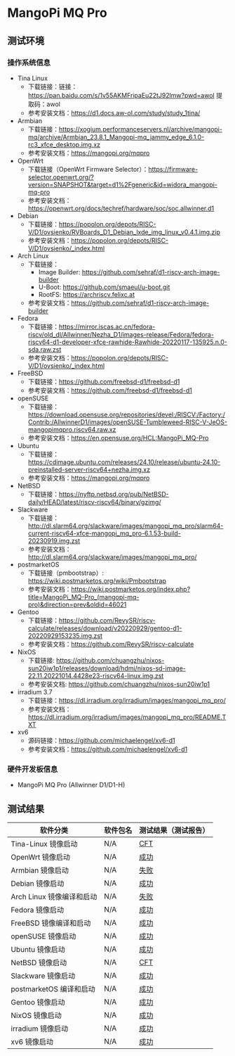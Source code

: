 # MangoPi MQ Pro

## 测试环境

### 操作系统信息

- Tina Linux
  - 下载链接：链接：https://pan.baidu.com/s/1v55AKMFripaEu22tJ92lmw?pwd=awol 提取码：awol
  - 参考安装文档：https://d1.docs.aw-ol.com/study/study_1tina/
- Armbian
  - 下载链接：https://xogium.performanceservers.nl/archive/mangopi-mq/archive/Armbian_23.8.1_Mangopi-mq_jammy_edge_6.1.0-rc3_xfce_desktop.img.xz
  - 参考安装文档：https://mangopi.org/mqpro
- OpenWrt
  - 下载链接（OpenWrt Firmware Selector）：https://firmware-selector.openwrt.org/?version=SNAPSHOT&target=d1%2Fgeneric&id=widora_mangopi-mq-pro
  - 参考安装文档：https://openwrt.org/docs/techref/hardware/soc/soc.allwinner.d1
- Debian
  - 下载链接：https://popolon.org/depots/RISC-V/D1/ovsienko/RVBoards_D1_Debian_lxde_img_linux_v0.4.1.img.zip
  - 参考安装文档：https://popolon.org/depots/RISC-V/D1/ovsienko/_index.html
- Arch Linux
  - 下载链接：
      - Image Builder: https://github.com/sehraf/d1-riscv-arch-image-builder
      - U-Boot: https://github.com/smaeul/u-boot.git
      - RootFS: https://archriscv.felixc.at
  - 参考安装文档：https://github.com/sehraf/d1-riscv-arch-image-builder
- Fedora
  - 下载链接：https://mirror.iscas.ac.cn/fedora-riscv/old_dl/Allwinner/Nezha_D1/images-release/Fedora/fedora-riscv64-d1-developer-xfce-rawhide-Rawhide-20220117-135925.n.0-sda.raw.zst
  - 参考安装文档：https://popolon.org/depots/RISC-V/D1/ovsienko/_index.html
- FreeBSD
  - 下载链接：https://github.com/freebsd-d1/freebsd-d1
  - 参考安装文档：https://github.com/freebsd-d1/freebsd-d1
- openSUSE
  - 下载链接：https://download.opensuse.org/repositories/devel:/RISCV:/Factory:/Contrib:/AllwinnerD1/images/openSUSE-Tumbleweed-RISC-V-JeOS-mangopimqpro.riscv64.raw.xz
  - 参考安装文档：https://en.opensuse.org/HCL:MangoPi_MQ-Pro
- Ubuntu
  - 下载链接：https://cdimage.ubuntu.com/releases/24.10/release/ubuntu-24.10-preinstalled-server-riscv64+nezha.img.xz
  - 参考安装文档：https://mangopi.org/mqpro
- NetBSD
  - 下载链接：https://nyftp.netbsd.org/pub/NetBSD-daily/HEAD/latest/riscv-riscv64/binary/gzimg/
- Slackware
  - 下载链接：http://dl.slarm64.org/slackware/images/mangopi_mq_pro/slarm64-current-riscv64-xfce-mangopi_mq_pro-6.1.53-build-20230919.img.zst
  - 参考安装文档：http://dl.slarm64.org/slackware/images/mangopi_mq_pro/
- postmarketOS
  - 下载链接（pmbootstrap）: https://wiki.postmarketos.org/wiki/Pmbootstrap
  - 参考安装文档：https://wiki.postmarketos.org/index.php?title=MangoPi_MQ-Pro_(mangopi-mq-pro)&direction=prev&oldid=46021
- Gentoo
  - 下载链接：https://github.com/RevySR/riscv-calculate/releases/download/v20220929/gentoo-d1-20220929153235.img.zst
  - 参考安装文档：https://github.com/RevySR/riscv-calculate
- NixOS
  - 下载链接: https://github.com/chuangzhu/nixos-sun20iw1p1/releases/download/hdmi/nixos-sd-image-22.11.20221014.4428e23-riscv64-linux.img.zst
  - 参考安装文档: https://github.com/chuangzhu/nixos-sun20iw1p1
- irradium 3.7
  - 下载链接：https://dl.irradium.org/irradium/images/mangopi_mq_pro/
  - 参考安装文档：https://dl.irradium.org/irradium/images/mangopi_mq_pro/README.TXT
- xv6
  - 源码链接：https://github.com/michaelengel/xv6-d1
  - 参考安装文档：https://github.com/michaelengel/xv6-d1

### 硬件开发板信息

- MangoPi MQ Pro (Allwinner D1/D1-H)

## 测试结果

| 软件分类                  | 软件包名 | 测试结果（测试报告） |
| ------------------------- | -------- | -------------------- |
| Tina-Linux 镜像启动       | N/A      | [CFT][Tina]          |
| OpenWrt 镜像启动          | N/A      | [成功][OpenWrt]      |
| Armbian 镜像启动          | N/A      | [失败][Armbian]      |
| Debian 镜像启动           | N/A      | [成功][Debian]       |
| Arch Linux 镜像编译和启动 | N/A      | [失败][Archlinux]    |
| Fedora 镜像启动           | N/A      | [成功][Fedora]       |
| FreeBSD 镜像编译和启动    | N/A      | [成功][FreeBSD]      |
| openSUSE 镜像启动         | N/A      | [成功][openSUSE]     |
| Ubuntu 镜像启动           | N/A      | [成功][Ubuntu]       |
| NetBSD 镜像启动           | N/A      | [CFT][NetBSD]        |
| Slackware 镜像启动        | N/A      | [成功][Slackware]    |
| postmarketOS 编译和启动   | N/A      | [成功][pmOS]         |
| Gentoo 镜像启动           | N/A      | [成功][Gentoo]       |
| NixOS 镜像启动            | N/A      | [成功][NixOS]        |
| irradium 镜像启动         | N/A      | [成功][irradium]     |
| xv6 镜像启动              | N/A      | [成功][xv6]          |

[Tina]: ./TinaLinux/README_zh.md
[OpenWrt]: ./OpenWrt/README_zh.md
[Debian]: ./Debian/README_zh.md
[Armbian]: ./Armbian/README_zh.md
[Archlinux]: ./Archlinux/README_zh.md
[Fedora]: ./Fedora/README_zh.md
[FreeBSD]: ./FreeBSD/README_zh.md
[openSUSE]: ./openSUSE/README_zh.md
[Ubuntu]: ./Ubuntu/README_zh.md
[NetBSD]: ./NetBSD/README_zh.md
[Slackware]: ./Slackware/README_zh.md
[pmOS]: ./postmarketOS/README_zh.md
[Gentoo]: ./Gentoo/README_zh.md
[NixOS]: ./NixOS/README_zh.md
[irradium]: ./irradium/README_zh.md
[xv6]: ./xv6/README_zh.md